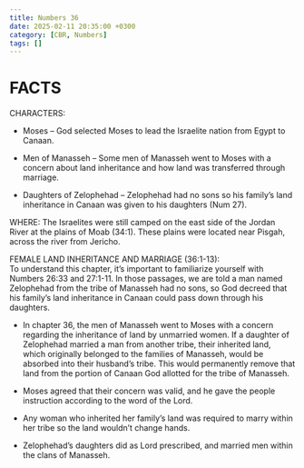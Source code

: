 ```yaml
---
title: Numbers 36
date: 2025-02-11 20:35:00 +0300
category: [CBR, Numbers]
tags: []
---
```


# FACTS
CHARACTERS:
- Moses – God selected Moses to lead the Israelite nation from Egypt to Canaan. 

- Men of Manasseh – Some men of Manasseh went to Moses with a concern about land inheritance and how land was transferred through marriage. 

- Daughters of Zelophehad – Zelophehad had no sons so his family’s land inheritance in Canaan was given to his daughters (Num 27). 

WHERE:
The Israelites were still camped on the east side of the Jordan River at the plains of Moab (34:1). These plains were located near Pisgah, across the river from Jericho. 

FEMALE LAND INHERITANCE AND MARRIAGE (36:1-13):  
To understand this chapter, it’s important to familiarize yourself with Numbers 26:33 and 27:1-11. In those passages, we are told a man named Zelophehad from the tribe of Manasseh had no sons, so God decreed that his family’s land inheritance in Canaan could pass down through his daughters. 

- In chapter 36, the men of Manasseh went to Moses with a concern regarding the inheritance of land by unmarried women. If a daughter of Zelophehad married a man from another tribe, their inherited land, which originally belonged to the families of Manasseh, would be absorbed into their husband’s tribe. This would permanently remove that land from the portion of Canaan God allotted for the tribe of Manasseh. 

- Moses agreed that their concern was valid, and he gave the people instruction according to the word of the Lord. 

- Any woman who inherited her family’s land was required to marry within her tribe so the land wouldn’t change hands. 

- Zelophehad’s daughters did as Lord prescribed, and married men within the clans of Manasseh. 